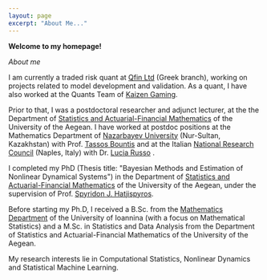 ```yaml
---
layout: page
excerpt: "About Me..."
---
```

**Welcome to my homepage!**

*About me*

I am currently a traded risk quant at [Qfin Ltd](https://www.qfin.co/) (Greek branch), working on projects related to model development and validation. As a quant, I have also worked at the Quants Team of [Kaizen Gaming](https://kaizengaming.com/home).

Prior to that, I was a postdoctoral researcher and adjunct lecturer, at the the Department of [Statistics and Actuarial-Financial Mathematics](http://www.actuar.aegean.gr/index.php/en/) of the University of the Aegean. I have worked at postdoc positions at the Mathematics Department of [Nazarbayev University](https://nu.edu.kz/) (Nur-Sultan, Kazakhstan) with Prof. [Tassos Bountis](https://thalis.math.upatras.gr/~bountis/) and at the Italian [National Research Council](https://www.cnr.it/) (Naples, Italy) with Dr. [Lucia Russo](http://www.irc.cnr.it/istituto/russol) .

I completed my PhD (Thesis title: "Bayesian Methods and Estimation of Nonlinear Dynamical Systems") in the Department of [Statistics and Actuarial-Financial Mathematics](http://www.actuar.aegean.gr/index.php/en/) of the University of the Aegean, under the supervision of Prof. [Spyridon J. Hatjispyros](http://www.samos.aegean.gr/actuar/schatz/index.htm).

Before starting my Ph.D, I received a B.Sc. from the [Mathematics Department](https://math.uoi.gr/) of the University of Ioannina (with a focus on Mathematical Statistics) and a M.Sc. in Statistics and Data Analysis from the Department of Statistics and Actuarial-Financial Mathematics of the University of the Aegean.

My research interests lie in Computational Statistics, Nonlinear Dynamics and Statistical Machine Learning. 

